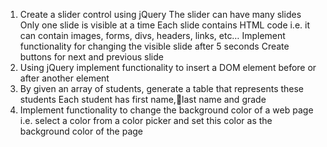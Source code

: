 1. Create a slider control using jQuery
The slider can have many slides
Only one slide is visible at a time
Each slide contains HTML code
i.e. it can contain images, forms, divs, headers, links, etc…
Implement functionality for changing the visible slide after 5 seconds
Create buttons for next and previous slide
2. Using jQuery implement functionality to insert a DOM element before or after another element
3. By given an array of students, generate a table that represents these students
Each student has first name,last name and grade
4. Implement functionality to change the background color of a web page
i.e. select a color from a color picker and set this color as the background color of the page
